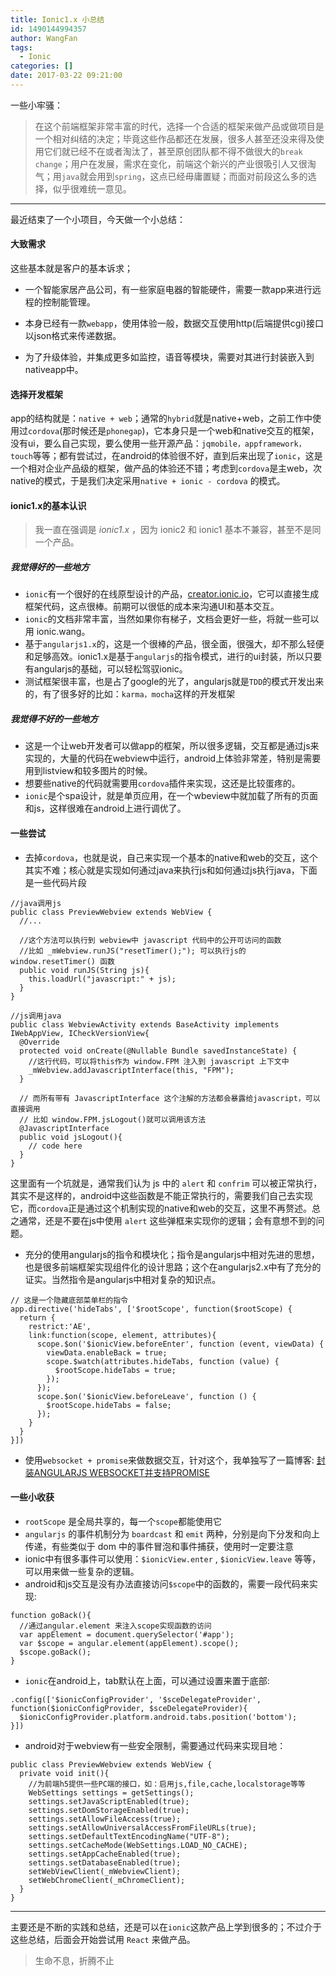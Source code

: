 ```yaml
---
title: Ionic1.x 小总结
id: 1490144994357
author: WangFan
tags:
  - Ionic
categories: []
date: 2017-03-22 09:21:00
---
```

一些小牢骚：
>在这个前端框架非常丰富的时代，选择一个合适的框架来做产品或做项目是一个相对纠结的决定；毕竟这些作品都还在发展，很多人甚至还没来得及使用它们就已经不在或者淘汰了，甚至原创团队都不得不做很大的`break change`；用户在发展，需求在变化，前端这个新兴的产业很吸引人又很淘气；用`java`就会用到`spring`，这点已经毋庸置疑；而面对前段这么多的选择，似乎很难统一意见。

---
最近结束了一个小项目，今天做一个小总结：

#### 大致需求
这些基本就是客户的基本诉求；
- 一个智能家居产品公司，有一些家庭电器的智能硬件，需要一款app来进行远程的控制能管理。

- 本身已经有一款`webapp`，使用体验一般，数据交互使用http(后端提供cgi)接口以json格式来传递数据。

- 为了升级体验，并集成更多如监控，语音等模块，需要对其进行封装嵌入到nativeapp中。

#### 选择开发框架
app的结构就是：`native + web`；通常的`hybrid`就是native+web，之前工作中使用过`cordova`(那时候还是`phonegap`)，它本身只是一个web和native交互的框架，没有ui，要么自己实现，要么使用一些开源产品：`jqmobile，appframework，touch`等等；都有尝试过，在android的体验很不好，直到后来出现了`ionic`，这是一个相对企业产品级的框架，做产品的体验还不错；考虑到`cordova`是主web，次native的模式，于是我们决定采用`native + ionic - cordova` 的模式。

#### ionic1.x的基本认识
> 我一直在强调是 *ionic1.x* ，因为 ionic2 和 ionic1 基本不兼容，甚至不是同一个产品。

##### 我觉得好的一些地方
- `ionic`有一个很好的在线原型设计的产品，[creator.ionic.io](http://creator.ionic.io)，它可以直接生成框架代码，这点很棒。前期可以很低的成本来沟通UI和基本交互。
- `ionic`的文档非常丰富，当然如果你有梯子，文档会更好一些，将就一些可以用 ionic.wang。
- 基于`angularjs1.x`的，这是一个很棒的产品，很全面，很强大，却不那么轻便和足够高效。ionic1.x是基于`angularjs`的指令模式，进行的ui封装，所以只要有angularjs的基础，可以轻松驾驭ionic。
- 测试框架很丰富，也是占了google的光了，angularjs就是`TDD`的模式开发出来的，有了很多好的比如：`karma，mocha`这样的开发框架

##### 我觉得不好的一些地方
- 这是一个让web开发者可以做app的框架，所以很多逻辑，交互都是通过js来实现的，大量的代码在webview中运行，android上体验非常差，特别是需要用到listview和较多图片的时候。
- 想要些native的代码就需要用`cordova`插件来实现，这还是比较蛋疼的。
- `ionic`是个spa设计，就是单页应用，在一个wbeview中就加载了所有的页面和js，这样很难在android上进行调优了。

#### 一些尝试
- 去掉`cordova`，也就是说，自己来实现一个基本的native和web的交互，这个其实不难；核心就是实现如何通过java来执行js和如何通过js执行java，下面是一些代码片段 

```
//java调用js
public class PreviewWebview extends WebView {
  //...
  
  //这个方法可以执行到 webview中 javascript 代码中的公开可访问的函数
  //比如 _mWebview.runJS("resetTimer();"); 可以执行js的 window.resetTimer() 函数
  public void runJS(String js){
    this.loadUrl("javascript:" + js);
  }
}

```
```
//js调用java
public class WebviewActivity extends BaseActivity implements IWebAppView, ICheckVersionView{
  @Override
  protected void onCreate(@Nullable Bundle savedInstanceState) {
    //这行代码，可以将this作为 window.FPM 注入到 javascript 上下文中
    _mWebview.addJavascriptInterface(this, "FPM");
  }
  
  // 而所有带有 JavascriptInterface 这个注解的方法都会暴露给javascript，可以直接调用
  // 比如 window.FPM.jsLogout()就可以调用该方法
  @JavascriptInterface
  public void jsLogout(){
    // code here
  }
}
```
这里面有一个坑就是，通常我们认为 js 中的 `alert` 和 `confrim` 可以被正常执行，其实不是这样的，android中这些函数是不能正常执行的，需要我们自己去实现它，而`cordova`正是通过这个机制实现的native和web的交互，这里不再赘述。总之通常，还是不要在js中使用 `alert` 这些弹框来实现你的逻辑；会有意想不到的问题。

- 充分的使用angularjs的指令和模块化；指令是angularjs中相对先进的思想，也是很多前端框架实现组件化的设计思路；这个在angularjs2.x中有了充分的证实。当然指令是angularjs中相对复杂的知识点。

```
// 这是一个隐藏底部菜单栏的指令
app.directive('hideTabs', ['$rootScope', function($rootScope) {
  return {
    restrict:'AE',
    link:function(scope, element, attributes){
      scope.$on('$ionicView.beforeEnter', function (event, viewData) {
        viewData.enableBack = true;
        scope.$watch(attributes.hideTabs, function (value) {
          $rootScope.hideTabs = true;
        });
      });
      scope.$on('$ionicView.beforeLeave', function () {
        $rootScope.hideTabs = false;
      });
    }
  }
}])
```
- 使用`websocket + promise`来做数据交互，针对这个，我单独写了一篇博客: [封装ANGULARJS WEBSOCKET并支持PROMISE](http://blog.yunplus.io/%E5%B0%81%E8%A3%85Angularjs-Websocket%E5%B9%B6%E6%94%AF%E6%8C%81Promise/)

#### 一些小收获
- `rootScope` 是全局共享的，每一个`scope`都能使用它
- `angularjs` 的事件机制分为 `boardcast` 和 `emit` 两种，分别是向下分发和向上传递，有些类似于 dom 中的事件冒泡和事件捕获，使用时一定要注意
- ionic中有很多事件可以使用：`$ionicView.enter` , `$ionicView.leave` 等等，可以用来做一些复杂的逻辑。
- android和js交互是没有办法直接访问`$scope`中的函数的，需要一段代码来实现:
```
function goBack(){
  //通过angular.element 来注入scope实现函数的访问
  var appElement = document.querySelector('#app');
  var $scope = angular.element(appElement).scope();
  $scope.goBack();
}
```
- `ionic`在android上，tab默认在上面，可以通过设置来置于底部:
```
.config(['$ionicConfigProvider', '$sceDelegateProvider', function($ionicConfigProvider, $sceDelegateProvider){
  $ionicConfigProvider.platform.android.tabs.position('bottom');
}])
```
- android对于webview有一些安全限制，需要通过代码来实现目地：
```
public class PreviewWebview extends WebView {
  private void init(){
    //为前端h5提供一些PC端的接口，如：启用js,file,cache,localstorage等等
    WebSettings settings = getSettings();
    settings.setJavaScriptEnabled(true);
    settings.setDomStorageEnabled(true);
    settings.setAllowFileAccess(true);
    settings.setAllowUniversalAccessFromFileURLs(true);
    settings.setDefaultTextEncodingName("UTF-8");
    settings.setCacheMode(WebSettings.LOAD_NO_CACHE);
    settings.setAppCacheEnabled(true);
    settings.setDatabaseEnabled(true);
    setWebViewClient(_mWebviewClient);
    setWebChromeClient(_mChromeClient);
  }
}
```

--- 
主要还是不断的实践和总结，还是可以在`ionic`这款产品上学到很多的；不过介于这些总结，后面会开始尝试用 `React` 来做产品。

>生命不息，折腾不止